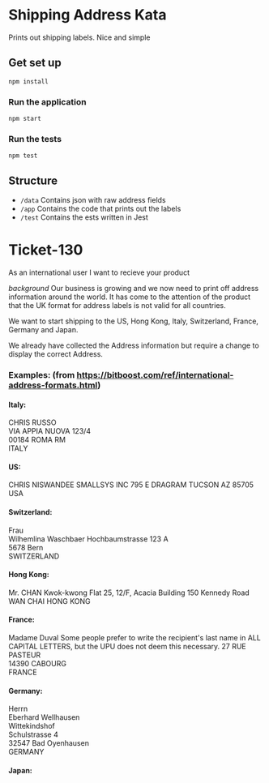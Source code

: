 # Shipping Address Kata

Prints out shipping labels. Nice and simple

## Get set up

`npm install`

### Run the application

`npm start`

### Run the tests 

`npm test`

## Structure

- `/data` Contains json with raw address fields
- `/app` Contains the code that prints out the labels
- `/test` Contains the ests written in Jest



# Ticket-130 
As an international user
I want to recieve your product

*background*
Our business is growing and we now need to print off address information around the world. It has come to the attention of the product that the UK format for address labels is not valid for all countries. 

We want to start shipping to the US, Hong Kong, Italy, Switzerland, France, Germany and Japan.

We already have collected the Address information but require a change to display the correct Address. 

### Examples: (from https://bitboost.com/ref/international-address-formats.html)

#### Italy:

CHRIS RUSSO           
VIA APPIA NUOVA 123/4  
00184 ROMA RM        
ITALY

#### US:

CHRIS NISWANDEE
SMALLSYS INC
795 E DRAGRAM
TUCSON AZ 85705
USA

#### Switzerland:

Frau                      
Wilhemlina Waschbaer
Hochbaumstrasse 123 A     
5678 Bern                
SWITZERLAND 

#### Hong Kong:

Mr. CHAN Kwok-kwong
Flat 25, 12/F, Acacia Building
150 Kennedy Road
WAN CHAI
HONG KONG

#### France:

Madame Duval             Some people prefer to write the recipient's last name in ALL CAPITAL LETTERS, but the UPU does not deem this necessary.
27 RUE PASTEUR           
14390 CABOURG            
FRANCE

#### Germany:

Herrn                       
Eberhard Wellhausen          
Wittekindshof             
Schulstrasse 4            
32547 Bad Oyenhausen          
GERMANY

#### Japan:

